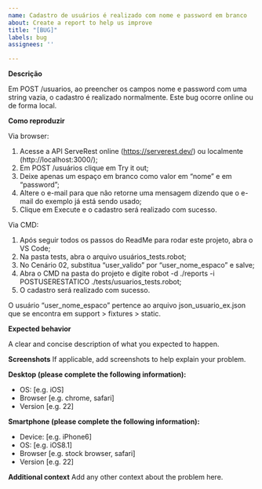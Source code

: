 ```yaml
---
name: Cadastro de usuários é realizado com nome e password em branco
about: Create a report to help us improve
title: "[BUG]"
labels: bug
assignees: ''

---
```


**Descrição**

Em POST /usuarios, ao preencher os campos nome e password com uma string vazia, o cadastro é realizado normalmente. Este bug ocorre online ou de forma local. 

**Como reproduzir**

Via browser:
1. Acesse a API ServeRest online (https://serverest.dev/) ou localmente (http://localhost:3000/);
2. Em POST /usuários clique em Try it out;
3. Deixe apenas um espaço em branco como valor em “nome” e em “password”;
4. Altere o e-mail para que não retorne uma mensagem dizendo que o e-mail do exemplo já está sendo usado;
5. Clique em Execute e o cadastro será realizado com sucesso.

Via CMD:
1. Após seguir todos os passos do ReadMe para rodar este projeto, abra o VS Code;
2. Na pasta tests, abra o arquivo usuários_tests.robot;
3. No Cenário 02, substitua “user_valido” por “user_nome_espaco” e salve;
4. Abra o CMD na pasta do projeto e digite robot -d ./reports -i POSTUSERESTATICO ./tests/usuarios_tests.robot;
5. O cadastro será realizado com sucesso.

O usuário “user_nome_espaco” pertence ao arquivo json_usuario_ex.json que se encontra em support > fixtures > static.

**Expected behavior**

A clear and concise description of what you expected to happen.

**Screenshots**
If applicable, add screenshots to help explain your problem.

**Desktop (please complete the following information):**
 - OS: [e.g. iOS]
 - Browser [e.g. chrome, safari]
 - Version [e.g. 22]

**Smartphone (please complete the following information):**
 - Device: [e.g. iPhone6]
 - OS: [e.g. iOS8.1]
 - Browser [e.g. stock browser, safari]
 - Version [e.g. 22]

**Additional context**
Add any other context about the problem here.


